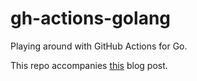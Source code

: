 # gh-actions-golang
Playing around with GitHub Actions for Go.

This repo accompanies [this]() blog post.
